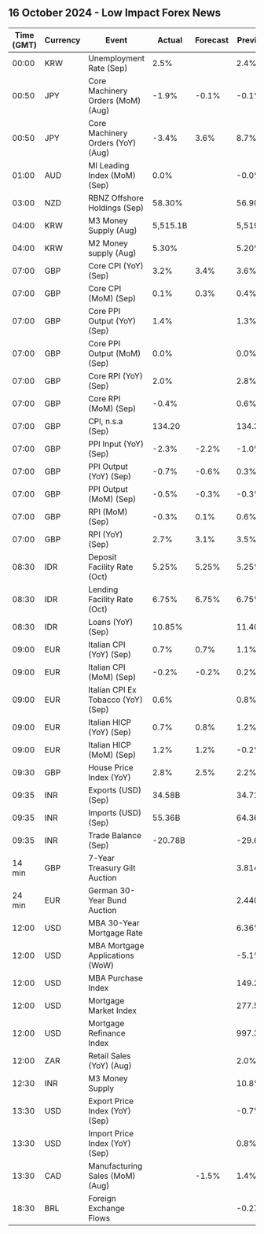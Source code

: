 ## 16 October 2024 - Low Impact Forex News

| Time (GMT) | Currency | Event | Actual | Forecast | Previous |
|------|----------|-------|--------|----------|----------|
| 00:00 | KRW | Unemployment Rate (Sep) | 2.5% |  | 2.4% |
| 00:50 | JPY | Core Machinery Orders (MoM) (Aug) | -1.9% | -0.1% | -0.1% |
| 00:50 | JPY | Core Machinery Orders (YoY) (Aug) | -3.4% | 3.6% | 8.7% |
| 01:00 | AUD | MI Leading Index (MoM) (Sep) | 0.0% |  | -0.0% |
| 03:00 | NZD | RBNZ Offshore Holdings (Sep) | 58.30% |  | 56.90% |
| 04:00 | KRW | M3 Money Supply (Aug) | 5,515.1B |  | 5,519.7B |
| 04:00 | KRW | M2 Money supply (Aug) | 5.30% |  | 5.20% |
| 07:00 | GBP | Core CPI (YoY) (Sep) | 3.2% | 3.4% | 3.6% |
| 07:00 | GBP | Core CPI (MoM) (Sep) | 0.1% | 0.3% | 0.4% |
| 07:00 | GBP | Core PPI Output (YoY) (Sep) | 1.4% |  | 1.3% |
| 07:00 | GBP | Core PPI Output (MoM) (Sep) | 0.0% |  | 0.0% |
| 07:00 | GBP | Core RPI (YoY) (Sep) | 2.0% |  | 2.8% |
| 07:00 | GBP | Core RPI (MoM) (Sep) | -0.4% |  | 0.6% |
| 07:00 | GBP | CPI, n.s.a (Sep) | 134.20 |  | 134.30 |
| 07:00 | GBP | PPI Input (YoY) (Sep) | -2.3% | -2.2% | -1.0% |
| 07:00 | GBP | PPI Output (YoY) (Sep) | -0.7% | -0.6% | 0.3% |
| 07:00 | GBP | PPI Output (MoM) (Sep) | -0.5% | -0.3% | -0.3% |
| 07:00 | GBP | RPI (MoM) (Sep) | -0.3% | 0.1% | 0.6% |
| 07:00 | GBP | RPI (YoY) (Sep) | 2.7% | 3.1% | 3.5% |
| 08:30 | IDR | Deposit Facility Rate (Oct) | 5.25% | 5.25% | 5.25% |
| 08:30 | IDR | Lending Facility Rate (Oct) | 6.75% | 6.75% | 6.75% |
| 08:30 | IDR | Loans (YoY) (Sep) | 10.85% |  | 11.40% |
| 09:00 | EUR | Italian CPI (YoY) (Sep) | 0.7% | 0.7% | 1.1% |
| 09:00 | EUR | Italian CPI (MoM) (Sep) | -0.2% | -0.2% | 0.2% |
| 09:00 | EUR | Italian CPI Ex Tobacco (YoY) (Sep) | 0.6% |  | 0.8% |
| 09:00 | EUR | Italian HICP (YoY) (Sep) | 0.7% | 0.8% | 1.2% |
| 09:00 | EUR | Italian HICP (MoM) (Sep) | 1.2% | 1.2% | -0.2% |
| 09:30 | GBP | House Price Index (YoY) | 2.8% | 2.5% | 2.2% |
| 09:35 | INR | Exports (USD) (Sep) | 34.58B |  | 34.71B |
| 09:35 | INR | Imports (USD) (Sep) | 55.36B |  | 64.36B |
| 09:35 | INR | Trade Balance (Sep) | -20.78B |  | -29.65B |
| 14 min | GBP | 7-Year Treasury Gilt Auction |  |  | 3.814% |
| 24 min | EUR | German 30-Year Bund Auction |  |  | 2.440% |
| 12:00 | USD | MBA 30-Year Mortgage Rate |  |  | 6.36% |
| 12:00 | USD | MBA Mortgage Applications (WoW) |  |  | -5.1% |
| 12:00 | USD | MBA Purchase Index |  |  | 149.2 |
| 12:00 | USD | Mortgage Market Index |  |  | 277.5 |
| 12:00 | USD | Mortgage Refinance Index |  |  | 997.3 |
| 12:00 | ZAR | Retail Sales (YoY) (Aug) |  |  | 2.0% |
| 12:30 | INR | M3 Money Supply |  |  | 10.8% |
| 13:30 | USD | Export Price Index (YoY) (Sep) |  |  | -0.7% |
| 13:30 | USD | Import Price Index (YoY) (Sep) |  |  | 0.8% |
| 13:30 | CAD | Manufacturing Sales (MoM) (Aug) |  | -1.5% | 1.4% |
| 18:30 | BRL | Foreign Exchange Flows |  |  | -0.277B |
